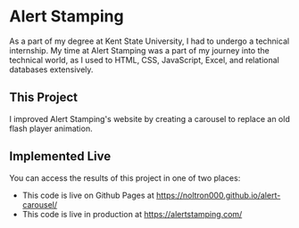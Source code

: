 # Alert Stamping
As a part of my degree at Kent State University, I had to undergo a technical internship. My time at Alert Stamping was a part of my journey into the technical world, as I used to HTML, CSS, JavaScript, Excel, and relational databases extensively.

## This Project
I improved Alert Stamping's website by creating a carousel to replace an old flash player animation.

## Implemented Live
You can access the results of this project in one of two places:
- This code is live on Github Pages at https://noltron000.github.io/alert-carousel/
- This code is live in production at https://alertstamping.com/
